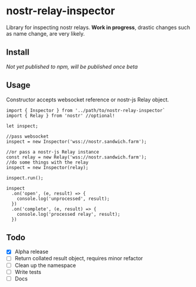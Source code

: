 # nostr-relay-inspector
Library for inspecting nostr relays. **Work in progress**, drastic changes such as name change, are very likely. 

## Install
_Not yet published to npm, will be published once beta_ 

## Usage
Constructor accepts websocket reference or nostr-js Relay object. 

```
import { Inspector } from '../path/to/nostr-relay-inspector` 
import { Relay } from 'nostr' //optional!

let inspect;

//pass websocket  
inspect = new Inspector('wss://nostr.sandwich.farm');

//or pass a nostr-js Relay instance 
const relay = new Relay('wss://nostr.sandwich.farm');
//do some things with the relay
inspect = new Inspector(relay);

inspect.run();

inspect
  .on('open', (e, result) => {
    console.log('unprocessed', result);
  })
  .on('complete', (e, result) => {
    console.log('processed relay', result);
  })
```

## Todo 
- [x] Alpha release
- [ ] Return collated result object, requires minor refactor 
- [ ] Clean up the namespace  
- [ ] Write tests 
- [ ] Docs 
